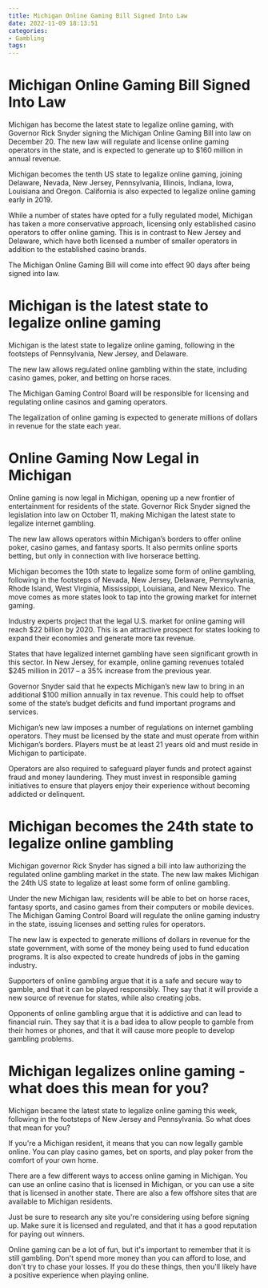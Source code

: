 ```yaml
---
title: Michigan Online Gaming Bill Signed Into Law
date: 2022-11-09 18:13:51
categories:
- Gambling
tags:
---
```



#  Michigan Online Gaming Bill Signed Into Law

Michigan has become the latest state to legalize online gaming, with Governor Rick Snyder signing the Michigan Online Gaming Bill into law on December 20. The new law will regulate and license online gaming operators in the state, and is expected to generate up to $160 million in annual revenue.

Michigan becomes the tenth US state to legalize online gaming, joining Delaware, Nevada, New Jersey, Pennsylvania, Illinois, Indiana, Iowa, Louisiana and Oregon. California is also expected to legalize online gaming early in 2019.

 While a number of states have opted for a fully regulated model, Michigan has taken a more conservative approach, licensing only established casino operators to offer online gaming. This is in contrast to New Jersey and Delaware, which have both licensed a number of smaller operators in addition to the established casino brands.

The Michigan Online Gaming Bill will come into effect 90 days after being signed into law.

#  Michigan is the latest state to legalize online gaming

Michigan is the latest state to legalize online gaming, following in the footsteps of Pennsylvania, New Jersey, and Delaware.

The new law allows regulated online gambling within the state, including casino games, poker, and betting on horse races.

The Michigan Gaming Control Board will be responsible for licensing and regulating online casinos and gaming operators.

The legalization of online gaming is expected to generate millions of dollars in revenue for the state each year.

#  Online Gaming Now Legal in Michigan

Online gaming is now legal in Michigan, opening up a new frontier of entertainment for residents of the state. Governor Rick Snyder signed the legislation into law on October 11, making Michigan the latest state to legalize internet gambling.

The new law allows operators within Michigan’s borders to offer online poker, casino games, and fantasy sports. It also permits online sports betting, but only in connection with live horserace betting.

Michigan becomes the 10th state to legalize some form of online gambling, following in the footsteps of Nevada, New Jersey, Delaware, Pennsylvania, Rhode Island, West Virginia, Mississippi, Louisiana, and New Mexico. The move comes as more states look to tap into the growing market for internet gaming.

Industry experts project that the legal U.S. market for online gaming will reach $22 billion by 2020. This is an attractive prospect for states looking to expand their economies and generate more tax revenue.

States that have legalized internet gambling have seen significant growth in this sector. In New Jersey, for example, online gaming revenues totaled $245 million in 2017 – a 35% increase from the previous year.

Governor Snyder said that he expects Michigan’s new law to bring in an additional $100 million annually in tax revenue. This could help to offset some of the state’s budget deficits and fund important programs and services.

Michigan’s new law imposes a number of regulations on internet gambling operators. They must be licensed by the state and must operate from within Michigan’s borders. Players must be at least 21 years old and must reside in Michigan to participate.

Operators are also required to safeguard player funds and protect against fraud and money laundering. They must invest in responsible gaming initiatives to ensure that players enjoy their experience without becoming addicted or delinquent.

#  Michigan becomes the 24th state to legalize online gambling

Michigan governor Rick Snyder has signed a bill into law authorizing the regulated online gambling market in the state. The new law makes Michigan the 24th US state to legalize at least some form of online gambling.

Under the new Michigan law, residents will be able to bet on horse races, fantasy sports, and casino games from their computers or mobile devices. The Michigan Gaming Control Board will regulate the online gaming industry in the state, issuing licenses and setting rules for operators.

The new law is expected to generate millions of dollars in revenue for the state government, with some of the money being used to fund education programs. It is also expected to create hundreds of jobs in the gaming industry.

Supporters of online gambling argue that it is a safe and secure way to gamble, and that it can be played responsibly. They say that it will provide a new source of revenue for states, while also creating jobs.

Opponents of online gambling argue that it is addictive and can lead to financial ruin. They say that it is a bad idea to allow people to gamble from their homes or phones, and that it will cause more people to develop gambling problems.

#  Michigan legalizes online gaming - what does this mean for you?

Michigan became the latest state to legalize online gaming this week, following in the footsteps of New Jersey and Pennsylvania. So what does that mean for you?

If you're a Michigan resident, it means that you can now legally gamble online. You can play casino games, bet on sports, and play poker from the comfort of your own home.

There are a few different ways to access online gaming in Michigan. You can use an online casino that is licensed in Michigan, or you can use a site that is licensed in another state. There are also a few offshore sites that are available to Michigan residents.

Just be sure to research any site you're considering using before signing up. Make sure it is licensed and regulated, and that it has a good reputation for paying out winners.

Online gaming can be a lot of fun, but it's important to remember that it is still gambling. Don't spend more money than you can afford to lose, and don't try to chase your losses. If you do these things, then you'll likely have a positive experience when playing online.